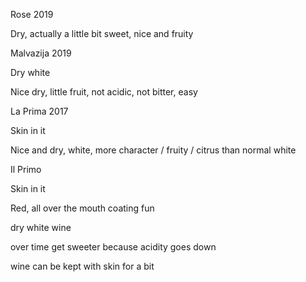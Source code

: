 Rose 2019

Dry, actually a little bit sweet, nice and fruity

Malvazija 2019

Dry white

Nice dry, little fruit, not acidic, not bitter, easy

La Prima 2017

Skin in it

Nice and dry, white, more character / fruity / citrus than normal white

Il Primo

Skin in it

Red, all over the mouth coating fun

dry white wine

over time get sweeter because acidity goes down

wine can be kept with skin for a bit



